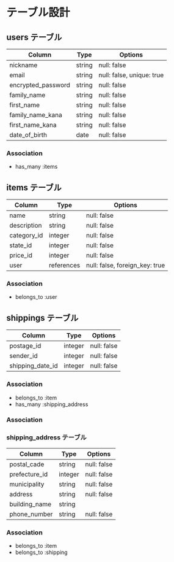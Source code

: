 # テーブル設計

## users テーブル

| Column                | Type   | Options                   |
| --------------------- | ------ | --------------------------|
| nickname              | string | null: false               |
| email                 | string | null: false, unique: true |
| encrypted_password    | string | null: false               |
| family_name           | string | null: false               |
| first_name            | string | null: false               |
| family_name_kana      | string | null: false               |
| first_name_kana       | string | null: false               |
| date_of_birth　       | date   | null: false               |

### Association

- has_many :items

## items テーブル

| Column          | Type       | Options                        |
| --------------- | ---------- | ------------------------------ |
| name            | string     | null: false                    |
| description     | string     | null: false                    |
| category_id     | integer    | null: false                    |
| state_id        | integer    | null: false                    |
| price_id        | integer    | null: false                    |
| user            | references | null: false, foreign_key: true |
### Association

- belongs_to :user

## shippings テーブル

| Column          | Type       | Options     |
| --------------- | ---------- | ------------|
| postage_id      | integer    | null: false |
| sender_id       | integer    | null: false |
| shipping_date_id| integer    | null: false |

### Association

- belongs_to :item
- has_many :shipping_address

### Association

### shipping_address テーブル

| Column         | Type      | Options        |
| ---------------|-----------| ---------------|
| postal_cade    | string    | null: false    |
| prefecture_id  | integer   | null: false    |
| municipality   | string    | null: false    |
| address        | string    | null: false    |
| building_name  | string    |                |
| phone_number   | string    | null: false    |

### Association

- belongs_to :item
- belongs_to :shipping
